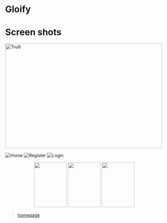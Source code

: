 # Gloify



<!DOCTYPE html>
<html>
<body>

<h1>Screen shots</h1>
<img src="pic_trulli.jpg" alt="Trulli" width="500" height="333">

![Home](http://url/to/img.png)
![Register](https://imgur.com/j0T7Pah.png)
![Login](https://imgur.com/a/NBGnIS9.png)

<p align="center">
  <img src="https://imgur.com/j0T7Pah.png" style="width:104px;height:142px; title="hover text">
  <img src="https://imgur.com/j0T7Pah9.png" style="width:104px;height:142px; alt="Register">
  <img src="https://i.imgur.com/GGfYD3E.jpeg" style="width:104px;height:142px; alt="HomePage">
</p>

<blockquote class="imgur-embed-pub" lang="en" data-id="a/NBGnIS9"  >
  <a href="//imgur.com/a/NBGnIS9.png">homepage</a></blockquote>



</body>
</html>

